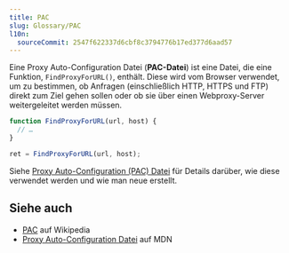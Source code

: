 ```yaml
---
title: PAC
slug: Glossary/PAC
l10n:
  sourceCommit: 2547f622337d6cbf8c3794776b17ed377d6aad57
---
```


Eine Proxy Auto-Configuration Datei (**PAC-Datei**) ist eine Datei, die eine Funktion, `FindProxyForURL()`, enthält. Diese wird vom Browser verwendet, um zu bestimmen, ob Anfragen (einschließlich HTTP, HTTPS und FTP) direkt zum Ziel gehen sollen oder ob sie über einen Webproxy-Server weitergeleitet werden müssen.

```js
function FindProxyForURL(url, host) {
  // …
}

ret = FindProxyForURL(url, host);
```

Siehe [Proxy Auto-Configuration (PAC) Datei](/de/docs/Web/HTTP/Guides/Proxy_servers_and_tunneling/Proxy_Auto-Configuration_PAC_file) für Details darüber, wie diese verwendet werden und wie man neue erstellt.

## Siehe auch

- [PAC](https://en.wikipedia.org/wiki/Proxy_auto-config) auf Wikipedia
- [Proxy Auto-Configuration Datei](/de/docs/Web/HTTP/Guides/Proxy_servers_and_tunneling/Proxy_Auto-Configuration_PAC_file) auf MDN
